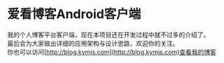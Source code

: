 # 爱看博客Android客户端
我的个人博客平台客户端，现在本项目还在开发过程中就不过多的介绍了。<br>
最后会为大家做出详细的应用架构与设计思路，欢迎你的关注。<br>
你也可以访问[http://blog.kymjs.com](http://blog.kymjs.com)查看我的博客
 